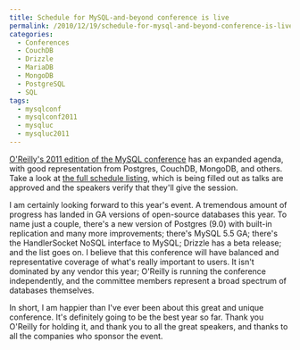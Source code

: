 ```yaml
---
title: Schedule for MySQL-and-beyond conference is live
permalink: /2010/12/19/schedule-for-mysql-and-beyond-conference-is-live/
categories:
  - Conferences
  - CouchDB
  - Drizzle
  - MariaDB
  - MongoDB
  - PostgreSQL
  - SQL
tags:
  - mysqlconf
  - mysqlconf2011
  - mysqluc
  - mysqluc2011
---
```

[O'Reilly's 2011 edition of the MySQL conference][1] has an expanded agenda, with good representation from Postgres, CouchDB, MongoDB, and others. Take a look at [the full schedule listing][2], which is being filled out as talks are approved and the speakers verify that they'll give the session.

I am certainly looking forward to this year's event. A tremendous amount of progress has landed in GA versions of open-source databases this year. To name just a couple, there's a new version of Postgres (9.0) with built-in replication and many more improvements; there's MySQL 5.5 GA; there's the HandlerSocket NoSQL interface to MySQL; Drizzle has a beta release; and the list goes on. I believe that this conference will have balanced and representative coverage of what's really important to users. It isn't dominated by any vendor this year; O'Reilly is running the conference independently, and the committee members represent a broad spectrum of databases themselves.

In short, I am happier than I've ever been about this great and unique conference. It's definitely going to be the best year so far. Thank you O'Reilly for holding it, and thank you to all the great speakers, and thanks to all the companies who sponsor the event.

 [1]: http://en.oreilly.com/mysql2011/
 [2]: http://en.oreilly.com/mysql2011/public/schedule/full
